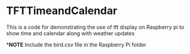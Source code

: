# TFTTimeandCalendar
This is a code for demonstrating the use of tft display on Raspberry pi to show time and calendar along with weather updates  

***NOTE**
Include the bird.csv file in the Raspberry Pi folder
